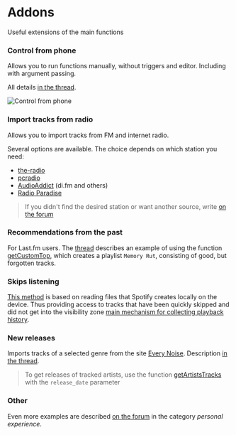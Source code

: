 # Addons

Useful extensions of the main functions

### Control from phone

Allows you to run functions manually, without triggers and editor. Including with argument passing.

All details [in the thread](https://github.com/Chimildic/goofy/discussions/9).

![Control from phone](img/remote-control.png ':size=50%')

### Import tracks from radio

Allows you to import tracks from FM and internet radio.

Several options are available. The choice depends on which station you need:
- [the-radio](https://github.com/Chimildic/goofy/discussions/35)
- [pcradio](https://github.com/Chimildic/goofy/discussions/60)
- [AudioAddict](https://github.com/Chimildic/goofy/discussions/57) (di.fm and others)
- [Radio Paradise](https://4pda.to/forum/index.php?s=&showtopic=715234&view=findpost&p=105313450)

> If you didn't find the desired station or want another source, write [on the forum](https://github.com/Chimildic/goofy/discussions)

### Recommendations from the past

For Last.fm users. The [thread](https://github.com/Chimildic/goofy/discussions/91) describes an example of using the function [getCustomTop](/reference-en/lastfm?id=getcustomtop), which creates a playlist `Memory Rut`, consisting of good, but forgotten tracks.

### Skips listening

[This method](https://github.com/Chimildic/goofy/discussions/53) is based on reading files that Spotify creates locally on the device. Thus providing access to tracks that have been quickly skipped and did not get into the visibility zone [main mechanism for collecting playback history](/details?id=Playback-history). 

### New releases

Imports tracks of a selected genre from the site [Every Noise](https://everynoise.com/new_releases_by_genre.cgi). Description [in the thread](https://github.com/Chimildic/goofy/discussions/36).

> To get releases of tracked artists, use the function [getArtistsTracks](/reference-en/source?id=getartiststracks) with the `release_date` parameter

### Other

Even more examples are described [on the forum](https://github.com/Chimildic/goofy/discussions) in the category _personal experience_.
